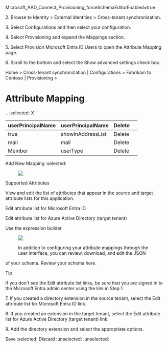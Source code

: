 <!-- PageHeader="https://entra.microsoft.com/?" -->

Microsoft\_AAD\_Connect\_Provisioning\_forceSchemaEditorEnabled=true

2\. Browse to Identity > External Identities > Cross-tenant synchronization.

3\. Select Configurations and then select your configuration.

4\. Select Provisioning and expand the Mappings section.

5\. Select Provision Microsoft Entra ID Users to open the Attribute Mapping page.

6\. Scroll to the bottom and select the Show advanced settings check box.

Home > Cross-tenant synchronization | Configurations > Fabrikam to Contoso | Provisioning >


# Attribute Mapping

..
 :selected:
X

| userPrincipalName | userPrincipalName | Delete | |
| - | - | - | - |
| true | showInAddressList | Delete | |
| mail | mail | Delete | |
| Member | userType | Delete | |

Add New Mapping
 :selected:
<figure>

![](figures/0)

<!-- FigureContent="Show advanced options" -->

</figure>


Supported Attributes

View and edit the list of attributes that appear in the source and target attribute lists for this application.

Edit attribute list for Microsoft Entra ID

Edit attribute list for Azure Active Directory (target tenant)

Use the expression builder

<figure>

![](figures/1)

In addition to configuring your attribute mappings through the user interface, you can review, download, and edit the JSON
<!-- FigureContent="representation" -->

</figure>

 of your schema. Review your schema here.

Tip

If you don't see the Edit attribute list links, be sure that you are signed in to the Microsoft Entra admin center using the link in Step 1.

7\. If you created a directory extension in the source tenant, select the Edit attribute list for Microsoft Entra ID link.

8\. If you created an extension in the target tenant, select the Edit attribute list for Azure Active Directory (target tenant) link.

9\. Add the directory extension and select the appropriate options.

Save :selected: Discard
:unselected: :unselected: